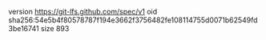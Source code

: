 version https://git-lfs.github.com/spec/v1
oid sha256:54e5b4f80578787f194e3662f3756482fe108114755d0071b62549fd3be16741
size 893

